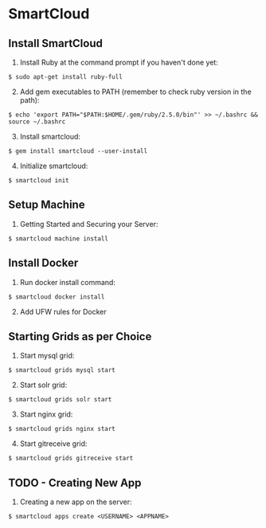 # SmartCloud

## Install SmartCloud
1. Install Ruby at the command prompt if you haven't done yet:
```
$ sudo apt-get install ruby-full
```
2. Add gem executables to PATH (remember to check ruby version in the path):
```
$ echo 'export PATH="$PATH:$HOME/.gem/ruby/2.5.0/bin"' >> ~/.bashrc && source ~/.bashrc
```
3. Install smartcloud:
```
$ gem install smartcloud --user-install
```
4. Initialize smartcloud:
```
$ smartcloud init
```

## Setup Machine
1. Getting Started and Securing your Server:
```
$ smartcloud machine install
```

## Install Docker
1. Run docker install command:
```
$ smartcloud docker install
```
2. Add UFW rules for Docker

## Starting Grids as per Choice
1. Start mysql grid:
```
$ smartcloud grids mysql start
```
2. Start solr grid:
```
$ smartcloud grids solr start
```
3. Start nginx grid:
```
$ smartcloud grids nginx start
```
4. Start gitreceive grid:
```
$ smartcloud grids gitreceive start
```

## TODO - Creating New App
1. Creating a new app on the server:
```
$ smartcloud apps create <USERNAME> <APPNAME>
```
